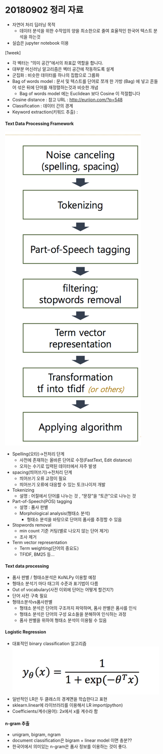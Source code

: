 # 20180902 정리 자료
* 자연어 처리 딥러닝 목적
    - 데이터 분석을 위한 수작업의 양을 최소한으로 줄여 효율적인 한국어 텍스트 분석을 하는것
* 실습은 jupyter notebook 이용

[1week]<br/>
* 각 벡터는 “의미 공간”에서의 좌표값 역할을 합니다.<br/>
* 대부분 머신러닝 알고리즘은 벡터 공간에 작동하도록 설계<br/>
* 군집화 : 비슷한 데이터를 하나의 집합으로 그룹화 <br/>
* Bag of words model : 문서 및 텍스트를 단어로 쪼개 한 가방 (Bag) 에 넣고 흔들어 섞은 뒤에 단어를 재정렬하는것과 비슷한 개념<br/>
    - Bag of words model 에는 Euclidean 보다 Cosine 이 적절합니다<br/>
* Cosine distance : 참고 URL : http://euriion.com/?p=548<br/>
* Classification : 데이터 간의 경계<br/>
* Keyword extraction(키워드 추출) : 
#### Text Data Processing Framework
![Alt text](./framework.png)<br/>
* Spelling(오타)->전처리 단계
    - 사전에 존재하는 올바른 단어로 수정(FastText, Edit distance)
    - 오자는 수기로 입력된 데이터에서 자주 발생
* spacing(띄어쓰기)->전처리 단계
    - 띄어쓰기 오류 교정이 필요
    - 띄어쓰기 오류에 대응할 수 있는 토크나이저 개발
* Tokenizing
    - 설명 : 어절에서 단어를 나누는 것 , “문장”을 “토큰”으로 나누는 것
* Part-of-Speech(POS) tagging
    - 설명 : 품사 판별
    - Morphological analysis(형태소 분석)
        + 형태소 분석을 바탕으로 단어의 품사를 추정할 수 있음
* Stopwords removal
    - min count 기준 커팅(별로 나오지 않는 단어 제거)
    - 조사 제거
* Term vector representation
    - Term weighting(단어의 중요도)
    - TFIDF, BM25 등...
#### Text data processing
* 품사 판별 / 형태소분석은 KoNLPy 이용할 예정
* 형태소 분석기 마다 태그의 수준과 표기법이 다름
* Out of vocabulary(사전 이외에 단어는 어떻게 할건지?)
* 단어 사전 구축 필요
* 형태소분석vs품사판별
    - 형태소 분석은 단어의 구조까지 파악하며, 품사 판별은 품사를 인식
    - 형태소 분석은 단어의 구성 요소들을 분해하여 인식하는 과정
    - 품사 판별을 위하여 형태소 분석이 이용될 수 있음
#### Logistic Regression
* 대표적인 binary classification 알고리즘
![Alt text](./logisticR.png)<br/>
* 일반적인 LR은 두 클래스의 경계면을 학습한다고 표현
* sklearn.linear에 라이브러리를 이용해서 LR import(python)
* Coefficients/계수(용어): 2x에서 x를 계수라 함
#### n-gram 추출
* unigram, bigram, ngram
* document classification은 bigram + linear model 이면 충분??
* 한국어에서 의미있는 n-gram은 품사 정보를 이용하는 것이 좋다.
    
